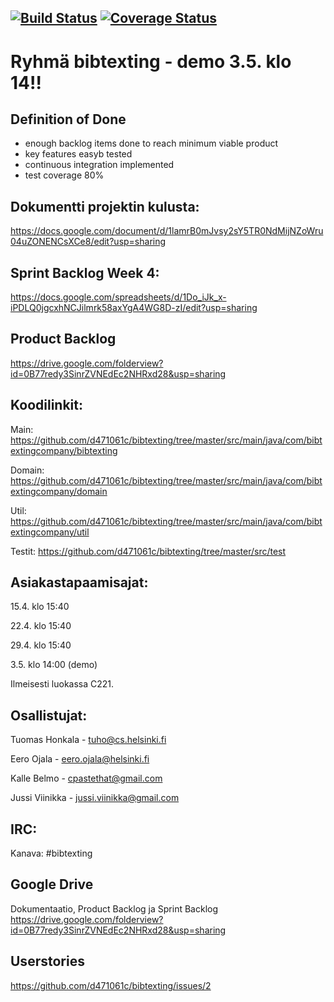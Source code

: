 
[![Build Status](https://travis-ci.org/d471061c/bibtexting.svg?branch=master)](https://travis-ci.org/d471061c/bibtexting)
[![Coverage Status](https://coveralls.io/repos/github/d471061c/bibtexting/badge.svg?branch=master)](https://coveralls.io/github/d471061c/bibtexting?branch=master)
----------------
Ryhmä bibtexting - demo 3.5. klo 14!!
================

Definition of Done
----------------------
- enough backlog items done to reach minimum viable product
- key features easyb tested
- continuous integration implemented
- test coverage 80%

Dokumentti projektin kulusta:
----------------------
https://docs.google.com/document/d/1lamrB0mJvsy2sY5TR0NdMijNZoWru04uZONENCsXCe8/edit?usp=sharing

Sprint Backlog Week 4:
----------------------
https://docs.google.com/spreadsheets/d/1Do_iJk_x-iPDLQ0jgcxhNCJilmrk58axYgA4WG8D-zI/edit?usp=sharing

Product Backlog
---------------
https://drive.google.com/folderview?id=0B77redy3SinrZVNEdEc2NHRxd28&usp=sharing

Koodilinkit:
------------
Main: https://github.com/d471061c/bibtexting/tree/master/src/main/java/com/bibtextingcompany/bibtexting

Domain: https://github.com/d471061c/bibtexting/tree/master/src/main/java/com/bibtextingcompany/domain

Util: https://github.com/d471061c/bibtexting/tree/master/src/main/java/com/bibtextingcompany/util

Testit: https://github.com/d471061c/bibtexting/tree/master/src/test


Asiakastapaamisajat:
--------------------

15.4. klo 15:40

22.4. klo 15:40

29.4. klo 15:40 

3.5. klo 14:00 (demo)

Ilmeisesti luokassa C221.

Osallistujat:
-------------

Tuomas Honkala - tuho@cs.helsinki.fi

Eero Ojala - eero.ojala@helsinki.fi

Kalle Belmo - cpastethat@gmail.com

Jussi Viinikka - jussi.viinikka@gmail.com

IRC:
----

Kanava: #bibtexting

Google Drive
------------
Dokumentaatio, Product Backlog ja Sprint Backlog
https://drive.google.com/folderview?id=0B77redy3SinrZVNEdEc2NHRxd28&usp=sharing

Userstories
-----------
https://github.com/d471061c/bibtexting/issues/2


